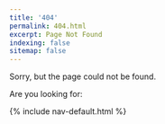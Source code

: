 ```yaml
---
title: '404'
permalink: 404.html
excerpt: Page Not Found
indexing: false
sitemap: false
---
```


Sorry, but the page could not be found.

Are you looking for:
	
{% include nav-default.html %}
